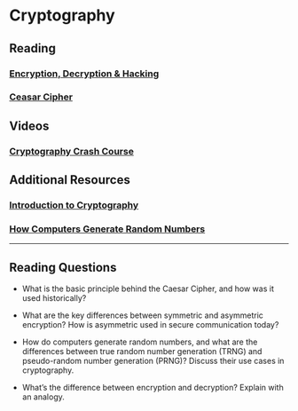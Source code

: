 # Cryptography

## Reading

### [Encryption, Decryption & Hacking](https://www.khanacademy.org/computing/computers-and-internet/xcae6f4a7ff015e7d:online-data-security/xcae6f4a7ff015e7d:data-encryption-techniques/a/encryption-decryption-and-code-cracking)

### [Ceasar Cipher](https://en.wikipedia.org/wiki/Caesar_cipher)

## Videos

### [Cryptography Crash Course](https://www.youtube.com/watch?v=jhXCTbFnK8o)

## Additional Resources

### [Introduction to Cryptography](https://thebestvpn.com/cryptography/)

### [How Computers Generate Random Numbers](https://www.howtogeek.com/183051/htg-explains-how-computers-generate-random-numbers/)

---

## Reading Questions

- What is the basic principle behind the Caesar Cipher, and how was it used historically?

- What are the key differences between symmetric and asymmetric encryption? How is asymmetric used in secure communication today?

- How do computers generate random numbers, and what are the differences between true random number generation (TRNG) and pseudo-random number generation (PRNG)? Discuss their use cases in cryptography.

- What’s the difference between encryption and decryption? Explain with an analogy.
